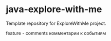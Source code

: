# java-explore-with-me
Template repository for ExploreWithMe project.

feature - comments  комментарии к событиям

